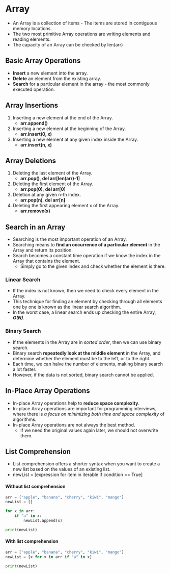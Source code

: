 # Array
* An Array is a collection of items - The items are stored in contiguous memory locations.
* The two most primitive Array operations are writing elements and reading elements.
* The capacity of an Array can be checked by len(arr)


## Basic Array Operations
* **Insert** a new element into the array.
* **Delete** an element from the existing array.
* **Search** for a particular element in the array - the most commonly executed operation.


## Array Insertions
1. Inserting a new element at the end of the Array.
    * **arr.append()**
2. Inserting a new element at the beginning of the Array.
    * **arr.insert(0, x)**
3. Inserting a new element at any given index inside the Array.
    * **arr.insert(n, x)**


## Array Deletions
1. Deleting the last element of the Array.
    * **arr.pop()**, **del arr[len(arr)-1]**
2. Deleting the first element of the Array.
    * **arr.pop(0)**, **del arr[0]**
3. Deletion at any given n-th index.
    * **arr.pop(n)**, **del arr[n]**
4. Deleting the first appearing element x of the Array.
    * **arr.remove(x)**


## Search in an Array
* Searching is the most important operation of an Array.
* Searching means to **find an occurrence of a particular element** in the Array and return its position. 
* Search becomes a constant time operation if we know the index in the Array that contains the element.
    + Simply go to the given index and check whether the element is there.

### Linear Search
* If the index is not known, then we need to check every element in the Array.
* This technique for finding an element by checking through all elements one by one is known as the linear search algorithm.
* In the worst case, a linear search ends up checking the entire Array, ***O(N)***.

### Binary Search
* If the elements in the Array are in *sorted order*, then we can use binary search.
* Binary search **repeatedly look at the middle element** in the Array, and determine whether the element must be to the left, or to the right.
* Each time, we can halve the number of elements, making binary search a lot faster.
* However, if the data is not sorted, binary search cannot be applied.


## In-Place Array Operations
* In-place Array operations help to **reduce space complexity**.
* In-place Array operations are important for programming interviews, where there is *a focus on minimizing both time and space complexity* of algorithms.
* In-place Array operations are not always the best method.
    + If we need the original values again later, we should not overwrite them.


## List Comprehension
* List comprehension offers a shorter syntax when you want to create a new list based on the values of an existing list.
* newList = [expression for item in iterable if condition == True]

#### Without list comprehension
```python
arr = ["apple", "banana", "cherry", "kiwi", "mango"]
newList = []

for x in arr:
    if "a" in x:
        newList.append(x)

print(newList)
```

#### With list comprehension
```python
arr = ["apple", "banana", "cherry", "kiwi", "mango"]
newList = [x for x in arr if "a" in x]

print(newList)
```

